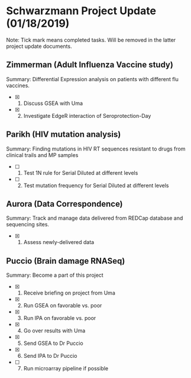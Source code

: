 # **Schwarzmann Project Update (01/18/2019)**
Note: Tick mark means completed tasks. Will be removed in the latter project update documents.

## Zimmerman (Adult Influenza Vaccine study)
Summary: Differential Expression analysis on patients with different flu vaccines.
- [x] 1. Discuss GSEA with Uma
- [x] 2. Investigate EdgeR interaction of Seroprotection-Day

## Parikh (HIV mutation analysis)
Summary: Finding mutations in  HIV RT sequences resistant to drugs from clinical trails and MP samples
- [ ] 1. Test 1N rule for Serial Diluted at different levels
- [ ] 2. Test mutation frequency for Serial Diluted at different levels

## Aurora (Data Correspondence)
Summary: Track and manage data delivered from REDCap database and sequencing sites.
- [x] 1. Assess newly-delivered data

## Puccio (Brain damage RNASeq)
Summary: Become a part of this project
- [x] 1. Receive briefing on project from Uma
- [x] 2. Run GSEA on favorable vs. poor
- [x] 3. Run IPA on favorable vs. poor
- [x] 4. Go over results with Uma
- [x] 5. Send GSEA to Dr Puccio
- [x] 6. Send IPA to Dr Puccio 
- [ ] 7. Run microarray pipeline if possible
